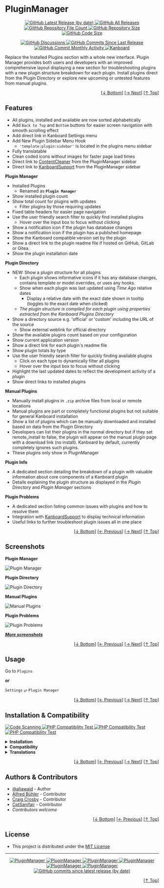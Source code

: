 <h1 name="user-content-readme-top">PluginManager</h1>
<p align="center">
    <a href="https://github.com/aljawaid/PluginManager/releases">
        <img src="https://img.shields.io/github/v/release/aljawaid/PluginManager?style=for-the-badge&color=brightgreen" alt="GitHub Latest Release (by date)" title="GitHub Latest Release (by date)">
    </a>
    <a href="https://github.com/aljawaid/PluginManager/releases">
        <img src="https://img.shields.io/github/downloads/aljawaid/PluginManager/total?style=for-the-badge&color=orange" alt="GitHub All Releases" title="GitHub All Downloads">
    </a>
    <a href="https://github.com/aljawaid/PluginManager/releases">
        <img src="https://img.shields.io/github/directory-file-count/aljawaid/PluginManager?style=for-the-badge&color=orange" alt="GitHub Repository File Count" title="GitHub Repository File Count">
    </a>
    <a href="https://github.com/aljawaid/PluginManager/releases">
        <img src="https://img.shields.io/github/repo-size/aljawaid/PluginManager?style=for-the-badge&color=orange" alt="GitHub Repository Size" title="GitHub Repository Size">
    </a>
    <a href="https://github.com/aljawaid/PluginManager/releases">
        <img src="https://img.shields.io/github/languages/code-size/aljawaid/PluginManager?style=for-the-badge&color=orange" alt="GitHub Code Size" title="GitHub Code Size">
    </a>
</p>
<p align="center">
    <a href="https://github.com/aljawaid/PluginManager/discussions">
        <img src="https://img.shields.io/github/discussions/aljawaid/PluginManager?style=for-the-badge&color=blue" alt="GitHub Discussions" title="Read Discussions">
    </a>
    <a href="https://github.com/aljawaid/PluginManager/compare">
        <img src="https://img.shields.io/github/commits-since/aljawaid/PluginManager/latest?include_prereleases&style=for-the-badge&color=blue" alt="GitHub Commits Since Last Release" title="GitHub Commits Since Last Release">
    </a>
    <a href="https://github.com/aljawaid/PluginManager/compare">
        <img src="https://img.shields.io/github/commit-activity/m/aljawaid/PluginManager?style=for-the-badge&color=blue" alt="GitHub Commit Monthly Activity" title="GitHub Commit Monthly Activity">
    </a>
    <a href="https://github.com/kanboard/kanboard" title="Kanboard - Kanban Project Management Software">
        <img src="https://img.shields.io/badge/Plugin%20for-kanboard-D40000?style=for-the-badge&labelColor=000000" alt="Kanboard">
    </a>
</p>

Replace the Installed Plugins section with a whole new interface. Plugin Manager provides both users and developers with an improved comprehensive layout displaying a new section for troubleshooting plugins with a new plugin structure breakdown for each plugin. Install plugins direct from the Plugin Directory or explore new upcoming or untested features from manual plugins.

<p align="right">[<a href="#user-content-readme-bottom">&#8595; Bottom</a>] [<a href="#screenshots">&#8594; Next</a>] [<a href="#user-content-readme-top">&#8593; Top</a>]</p>

## Features

- All plugins, installed and available are now sorted alphabetically
- Add `Back to Top` and `Bottom` buttons for easier screen navigation with smooth scrolling effect
- Add direct link in Kanboard Settings menu
- Add New Plugin Sidebar Menu Hook
  - `'template:plugin:sidebar'` is located in the plugins menu sidebar
- Fully translatable
- Clean coded icons without images for faster page load times
- Direct link to [ContentCleaner](https://github.com/aljawaid/ContentCleaner) from the PluginManager sidebar
- Direct link to [KanboardSupport](https://github.com/aljawaid/KanboardSupport) from the PluginManager sidebar


**Plugin Manager**
- Installed Plugins
  - Renamed as **`Plugin Manager`**
- Show installed plugin count
- Show total count for plugins with updates
  - Filter plugins by those requiring updates
- Fixed table headers for easier page navigation
- Use the user friendly search filter to quickly find installed plugins
  - Hover over the input box to focus without clicking
- Show a notification icon if the plugin has database changes
- Show a notification icon if the plugin has a published homepage
- Show the Kanboard compatible version set by the plugin
- Show a direct link to the plugin readme file if hosted on GitHub, GitLab or Gitea.
- Show the plugin installation date

**Plugin Directory**
- NEW: Show a plugin structure for all plugins
  - Each plugin shows informative icons if it has any database changes, contains template or model overrides, or uses any hooks.
  - Show when each plugin was last updated using _Time Ago_ relative dates
    - Display a relative date with the exact date shown in tooltip (toggles to the exact date when clicked)
  - _The plugin structure is compiled for each plugin using properties extracted from the Kanboard Plugins Directory_
- Show a directory source e.g. 'official' or 'custom' including the URL of the source
  - Show external weblink for official directory
- Show the available plugins count based on your configuration
- Show current application version
- Show a direct link for each plugin's readme file
- Show plugin totals by type
- Use the user friendly search filter for quickly finding available plugins
  - Click on each type to dynamically filter all plugins
  - Hover over the input box to focus without clicking
- Highlight the last updated dates to reflect the development activity of a plugin
- Show direct links to installed plugins

**Manual Plugins**
- Manually install plugins in `.zip` archive files from local or remote locations
- Manual plugins are part or completely functional plugins but not suitable for general Kanboard installation
- Show a list of plugins which can be manually downloaded and installed based on data from the Plugin Directory
- Developers can list their plugins in the normal directory but if they set remote_install to false, the plugin will appear on the manual plugin page with a download link (no install). Kanboard by default, currently completely ignores such plugins.
- These plugins only show in PluginManager

**Plugin Info**
- A dedicated section detailing the breakdown of a plugin with valuable information about core components of a Kanboard plugin
- Details explaining the plugin structure as displayed in the _Plugin Directory_ and _Plugin Manager_ sections

**Plugin Problems**
- A dedicated section listing common issues with plugins and how to resolve them
- Integration with [KanboardSupport](https://github.com/aljawaid/KanboardSupport) to display technical information
- Useful links to further troubleshoot plugin issues all in one place

<p align="right">[<a href="#user-content-readme-bottom">&#8595; Bottom</a>] [<a href="#features">&#8592; Previous</a>] [<a href="#usage">&#8594; Next</a>] [<a href="#user-content-readme-top">&#8593; Top</a>]</p>

## Screenshots

**Plugin Manager**

![Plugin Manager](../master/Screenshots/screenshot-plugin-manager-main.png "View more screenshots of this plugin using the link below")

**Plugin Directory**

![Plugin Directory](../master/Screenshots/screenshot-plugin-directory-main.png "View more screenshots of this plugin using the link below")

**Manual Plugins**

![Manual Plugins](../master/Screenshots/screenshot-manual-plugins.png "View more screenshots of this plugin using the link below")

**Plugin Problems**

![Plugin Problems](../master/Screenshots/screenshot-plugin-problems.png "View more screenshots of this plugin using the link below")


**_[More screenshots](../master/screenshots.md)_**

<p align="right">[<a href="#user-content-readme-bottom">&#8595; Bottom</a>] [<a href="#features">&#8592; Previous</a>] [<a href="#installation--compatibility">&#8594; Next</a>] [<a href="#user-content-readme-top">&#8593; Top</a>]</p>

## Usage

Go to `Plugins`

**_or_**

`Settings` &#10562; `Plugin Manager`

<p align="right">[<a href="#user-content-readme-bottom">&#8595; Bottom</a>] [<a href="#screenshots">&#8592; Previous</a>] [<a href="#authors--contributors">&#8594; Next</a>] [<a href="#user-content-readme-top">&#8593; Top</a>]</p>

## Installation & Compatibility

<p align="left">
    <a href="https://github.com/aljawaid/PluginManager/actions/workflows/linter.yml">
        <img src="https://github.com/aljawaid/PluginManager/actions/workflows/linter.yml/badge.svg?branch=master&event=push" alt="Code Scanning" title="View Test">
    </a>
    <a href="https://github.com/aljawaid/PluginManager/actions/workflows/php-compatibility-7.4.yaml">
        <img src="https://github.com/aljawaid/PluginManager/actions/workflows/php-compatibility-7.4.yaml/badge.svg?branch=master&event=push" alt="PHP Compatibility Test" title="View Test">
    </a>
    <a href="https://github.com/aljawaid/PluginManager/actions/workflows/php-compatibility-8.0.yaml">
        <img src="https://github.com/aljawaid/PluginManager/actions/workflows/php-compatibility-8.0.yaml/badge.svg?branch=master&event=push" alt="PHP Compatibility Test" title="View Test">
    </a>
    <a href="https://github.com/aljawaid/PluginManager/actions/workflows/php-compatibility-8.2.yaml">
        <img src="https://github.com/aljawaid/PluginManager/actions/workflows/php-compatibility-8.2.yaml/badge.svg?branch=master&event=push" alt="PHP Compatibility Test" title="View Test">
    </a>
</p>

<details>
    <summary><strong>Installation</strong></summary>

- Install via the **[Kanboard](https://github.com/kanboard/kanboard "Kanboard - Kanban Project Management Software") Plugin Directory** or see [INSTALL.md](../master/INSTALL.md)
- Read the full [**Changelog**](../master/changelog.md "See changes") to see the latest updates

</details>
<details>
    <summary><strong>Compatibility</strong></summary>

- Requires [Kanboard](https://github.com/kanboard/kanboard "Kanboard - Kanban Project Management Software") ≥`1.2.20`
- **Other Plugins & Action Plugins**
  - _No known issues_
  - Compatible with [KanboardSupport](https://github.com/aljawaid/KanboardSupport), [Glancer](https://github.com/aljawaid/Glancer), [ContentCleaner](https://github.com/aljawaid/ContentCleaner), [KanboardCSS](https://github.com/aljawaid/KanboardCSS)
  - Other plugins can use the `'template:plugin:sidebar'` hook after installing PluginManager
- **Core Files & Templates**
  - `03` Template override
  - _No database changes_

</details>
<details>
    <summary><strong>Translations</strong></summary>

- English (UK)
- _Starter template available_

</details>

<p align="right">[<a href="#user-content-readme-bottom">&#8595; Bottom</a>] [<a href="#usage">&#8592; Previous</a>] [<a href="#license">&#8594; Next</a>] [<a href="#user-content-readme-top">&#8593; Top</a>]</p>

## Authors & Contributors

- [@aljawaid](https://github.com/aljawaid) - Author
- [Alfred Bühler](https://github.com/alfredbuehler) - Contributor
- [Craig Crosby](https://github.com/creecros) - Contributor
- [CptSanifair](https://github.com/cptsanifair) - Contributor
- _Contributors welcome_

<p align="right">[<a href="#user-content-readme-bottom">&#8595; Bottom</a>] [<a href="#installation--compatibility">&#8592; Previous</a>] [<a href="#user-content-readme-top">&#8593; Top</a>]</p>

## License

- This project is distributed under the [MIT License](../master/LICENSE "Read The MIT license")

---

<p align="center">
    <a href="https://github.com/aljawaid/PluginManager/stargazers" title="View Stargazers">
        <img src="https://img.shields.io/github/stars/aljawaid/PluginManager?logo=github&style=flat-square" alt="PluginManager">
    </a>
    <a href="https://github.com/aljawaid/PluginManager/forks" title="See Forks">
        <img src="https://img.shields.io/github/forks/aljawaid/PluginManager?logo=github&style=flat-square" alt="PluginManager">
    </a>
    <a href="https://github.com/aljawaid/PluginManager/blob/master/LICENSE" title="Read License">
        <img src="https://img.shields.io/github/license/aljawaid/PluginManager?style=flat-square" alt="PluginManager">
    </a>
    <a href="https://github.com/aljawaid/PluginManager/issues" title="Open Issues">
        <img src="https://img.shields.io/github/issues-raw/aljawaid/PluginManager?style=flat-square" alt="PluginManager">
    </a>
    <a href="https://github.com/aljawaid/PluginManager/issues?q=is%3Aissue+is%3Aclosed" title="Closed Issues">
        <img src="https://img.shields.io/github/issues-closed/aljawaid/PluginManager?style=flat-square" alt="PluginManager">
    </a>
    <a href="https://github.com/aljawaid/PluginManager/discussions" title="Read Discussions">
        <img src="https://img.shields.io/github/discussions/aljawaid/PluginManager?style=flat-square" alt="PluginManager">
    </a>
    <a href="https://github.com/aljawaid/PluginManager/compare/" title="Latest Commits">
        <img alt="GitHub commits since latest release (by date)" src="https://img.shields.io/github/commits-since/aljawaid/PluginManager/latest?style=flat-square">
    </a>
</p>
<p align="right">[<a href="#user-content-readme-top">&#8593; Top</a>]</p>
<a name="user-content-readme-bottom"></a>
